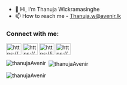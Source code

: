 - 👋 Hi, I’m Thanuja Wickramasinghe
- 📫 How to reach me  - Thanuja.w@avenir.lk

<h3 align="left">Connect with me:</h3>
<p align="left">
<a href="https://linkedin.com/in/https://www.linkedin.com/in/thanuja-dhananjaya/" target="blank"><img align="center" src="https://raw.githubusercontent.com/rahuldkjain/github-profile-readme-generator/master/src/images/icons/Social/linked-in-alt.svg" alt="https://www.linkedin.com/in/thanuja-dhananjaya/" height="30" width="40" /></a>
<a href="https://fb.com/https://www.facebook.com/thanuja.dhananjayabandarawickramasinghe?mibextid=zbwkwl" target="blank"><img align="center" src="https://raw.githubusercontent.com/rahuldkjain/github-profile-readme-generator/master/src/images/icons/Social/facebook.svg" alt="https://www.facebook.com/thanuja.dhananjayabandarawickramasinghe?mibextid=zbwkwl" height="30" width="40" /></a>
<a href="https://instagram.com/https://instagram.com/_.thanuja._?igshid=ymjhnjkznzy=" target="blank"><img align="center" src="https://raw.githubusercontent.com/rahuldkjain/github-profile-readme-generator/master/src/images/icons/Social/instagram.svg" alt="https://instagram.com/_.thanuja._?igshid=ymjhnjkznzy=" height="30" width="40" /></a>
<a href="https://www.youtube.com/c/https://www.youtube.com/channel/ucfhouyzctk4fdxepamogafq" target="blank"><img align="center" src="https://raw.githubusercontent.com/rahuldkjain/github-profile-readme-generator/master/src/images/icons/Social/youtube.svg" alt="https://www.youtube.com/channel/ucfhouyzctk4fdxepamogafq" height="30" width="40" /></a>
</p>

<p><img align="left" src="https://github-readme-stats.vercel.app/api/top-langs?username=thanujaAvenir&show_icons=true&locale=en&layout=compact" alt="thanujaAvenir" /></p>

<p>&nbsp;<img align="center" src="https://github-readme-stats.vercel.app/api?username=thanujaAvenir&show_icons=true&locale=en" alt="thanujaAvenir" /></p>

<p><img align="center" src="https://github-readme-streak-stats.herokuapp.com/?user=thanujaAvenir&" alt="thanujaAvenir" /></p>
<!---
thanujaAvenir/thanujaAvenir is a ✨ special ✨ repository because its `README.md` (this file) appears on your GitHub profile.
You can click the Preview link to take a look at your changes.
--->
